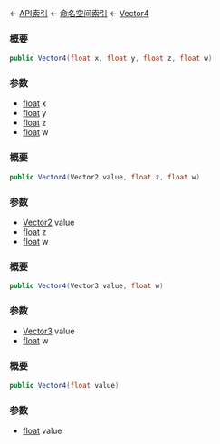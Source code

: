 ← [API索引](Api-Index) ← [命名空间索引](Namespace-Index) ← [Vector4](VRageMath.Vector4)

### 概要

```csharp
public Vector4(float x, float y, float z, float w)
```

### 参数

* [float](https://docs.microsoft.com/en-us/dotnet/api/System.Single?view=netframework-4.6) x
* [float](https://docs.microsoft.com/en-us/dotnet/api/System.Single?view=netframework-4.6) y
* [float](https://docs.microsoft.com/en-us/dotnet/api/System.Single?view=netframework-4.6) z
* [float](https://docs.microsoft.com/en-us/dotnet/api/System.Single?view=netframework-4.6) w
### 概要

```csharp
public Vector4(Vector2 value, float z, float w)
```

### 参数

* [Vector2](VRageMath.Vector2) value
* [float](https://docs.microsoft.com/en-us/dotnet/api/System.Single?view=netframework-4.6) z
* [float](https://docs.microsoft.com/en-us/dotnet/api/System.Single?view=netframework-4.6) w
### 概要

```csharp
public Vector4(Vector3 value, float w)
```

### 参数

* [Vector3](VRageMath.Vector3) value
* [float](https://docs.microsoft.com/en-us/dotnet/api/System.Single?view=netframework-4.6) w
### 概要

```csharp
public Vector4(float value)
```

### 参数

* [float](https://docs.microsoft.com/en-us/dotnet/api/System.Single?view=netframework-4.6) value
